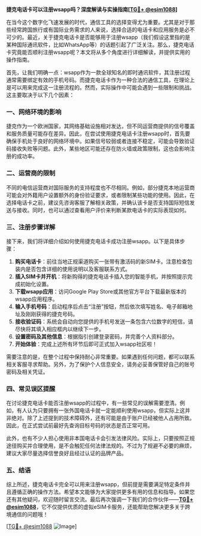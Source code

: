 **捷克电话卡可以注册wsapp吗？深度解读与实操指南[[TG💪+ @esim1088](https://t.me/s/esim1088)]**

在当今这个数字化飞速发展的时代，通信工具的选择变得尤为重要。尤其是对于那些经常跨国旅行或有国际业务需求的人来说，选择合适的电话卡和应用服务是必不可少的。最近，关于捷克电话卡是否能够用于注册wsapp（我们假设这里指的是某种国际通讯软件，比如WhatsApp等）的话题引起了广泛关注。那么，捷克电话卡究竟能否顺利注册wsapp呢？本文将从多个角度进行详细解读，并提供实用的操作指南。

首先，让我们明确一点：wsapp作为一款全球知名的即时通讯软件，其注册过程通常需要绑定有效的手机号码。而捷克电话卡作为一种合法的通信工具，在理论上是可以用来完成这一注册流程的。然而，实际操作中可能会遇到一些限制和挑战。这主要取决于以下几个因素：

### 一、网络环境的影响

捷克作为一个欧洲国家，其网络基础设施相对发达，但不同运营商提供的信号覆盖和服务质量可能存在差异。因此，在尝试使用捷克电话卡注册wsapp时，首先要确保手机处于良好的网络环境中。如果信号较弱或者连接不稳定，可能会导致验证码接收失败等问题。此外，某些地区可能还存在防火墙或政策限制，这也会影响注册的成功率。

### 二、运营商的限制

不同的电信运营商对国际服务的支持程度也不尽相同。例如，部分捷克本地运营商可能会对外籍用户设置额外的身份验证要求，或者限制某些功能的使用。因此，在选择电话卡之前，建议先咨询客服了解相关政策，并确认该卡是否支持国际短信发送与接收。同时，也可以通过查看用户评价来判断某款电话卡的实际表现如何。

### 三、注册步骤详解

接下来，我们将详细介绍如何使用捷克电话卡成功注册wsapp。以下是具体步骤：

1. **购买电话卡**：前往当地正规渠道购买一张带有激活码的新SIM卡。注意检查包装内是否包含详细的使用说明以及客服联系方式。
2. **插入SIM卡并开机**：将新购得的捷克电话卡插入您的智能手机，并按照提示完成初始化设置。
3. **下载wsapp应用**：访问Google Play Store或其他官方平台下载最新版本的wsapp应用程序。
4. **输入手机号码**：启动程序后点击“注册”按钮，然后依次填写姓名、电子邮箱地址及刚刚获得的捷克号码。
5. **接收验证码**：系统会自动向您提供的手机号发送一条包含六位数字的短信，请尽快将其填入相应框内以继续下一步。
6. **设置密码及其他信息**：根据指引创建登录密码，并完善个人资料部分。
7. **开始体验**：完成上述所有环节后即可正式加入wsapp社区啦！

需要注意的是，在整个过程中保持耐心非常重要。如果遇到任何问题，都可以联系相关客服寻求帮助。另外，为了保护个人信息安全，请务必妥善保管好自己的账号密码及相关凭证。

### 四、常见误区提醒

在讨论捷克电话卡能否注册wsapp的过程中，有一些常见的误解需要澄清。例如，有人认为只要拥有一张外国电话卡就一定能顺利使用wsapp，但实际上这并非绝对。除了上述提到的技术障碍外，还有可能是由于账户已经被他人占用所致。因此，在正式尝试前最好先查询目标号码的状态是否正常可用。

此外，也有不少人担心使用非本国电话卡会引发法律风险。实际上，只要按照正规途径购买并合理使用，是不会触犯任何法律法规的。不过为了规避不必要的麻烦，建议大家尽量选择信誉良好且经过认证的品牌产品。

### 五、结语

综上所述，捷克电话卡完全可以用来注册wsapp，但前提是需要满足特定条件并且遵循正确的操作方法。希望本文能够为大家提供更多有用的信息和指导。如果您还有其他疑问，欢迎随时留言交流。最后再次强调一下我们的合作伙伴——**[TG💪+ @esim1088](https://t.me/s/esim1088)**，它不仅提供优质的虚拟eSIM卡服务，还能帮助您解决更多关于跨境通信的问题哦！

[[TG💪+ @esim1088](https://t.me/s/esim1088) ![Image](https://i.postimg.cc/4NQfJmqS/Snipaste-2025-05-13-00-14-12.png)]